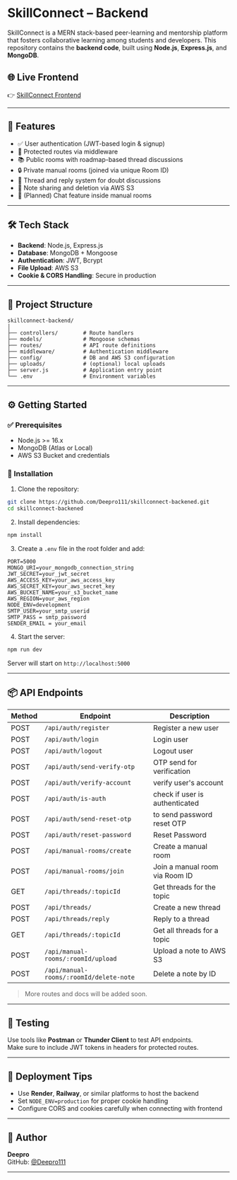# SkillConnect – Backend

SkillConnect is a MERN stack-based peer-learning and mentorship platform that fosters collaborative learning among students and developers. This repository contains the **backend code**, built using **Node.js**, **Express.js**, and **MongoDB**.

## 🌐 Live Frontend  
👉 [SkillConnect Frontend](https://skillconnect-frontend-ten.vercel.app)

---

## 🚀 Features

- ✅ User authentication (JWT-based login & signup)
- 🔐 Protected routes via middleware
- 📚 Public rooms with roadmap-based thread discussions
- 🔒 Private manual rooms (joined via unique Room ID)
- 🧵 Thread and reply system for doubt discussions
- 📄 Note sharing and deletion via AWS S3
- 💬 (Planned) Chat feature inside manual rooms

---

## 🛠️ Tech Stack

- **Backend**: Node.js, Express.js
- **Database**: MongoDB + Mongoose
- **Authentication**: JWT, Bcrypt
- **File Upload**: AWS S3
- **Cookie & CORS Handling**: Secure in production

---

## 📁 Project Structure

```
skillconnect-backend/
│
├── controllers/        # Route handlers
├── models/             # Mongoose schemas
├── routes/             # API route definitions
├── middleware/         # Authentication middleware
├── config/             # DB and AWS S3 configuration
├── uploads/            # (optional) local uploads
├── server.js           # Application entry point
└── .env                # Environment variables
```

---

## ⚙️ Getting Started

### ✅ Prerequisites

- Node.js >= 16.x
- MongoDB (Atlas or Local)
- AWS S3 Bucket and credentials

### 🔧 Installation

1. Clone the repository:

```bash
git clone https://github.com/Deepro111/skillconnect-backened.git
cd skillconnect-backened
```

2. Install dependencies:

```bash
npm install
```

3. Create a `.env` file in the root folder and add:

```env
PORT=5000
MONGO_URI=your_mongodb_connection_string
JWT_SECRET=your_jwt_secret
AWS_ACCESS_KEY=your_aws_access_key
AWS_SECRET_KEY=your_aws_secret_key
AWS_BUCKET_NAME=your_s3_bucket_name
AWS_REGION=your_aws_region
NODE_ENV=development
SMTP_USER=your_smtp_userid
SMTP_PASS = smtp_password
SENDER_EMAIL = your_email
```

4. Start the server:

```bash
npm run dev
```

Server will start on `http://localhost:5000`

---

## 📦 API Endpoints

| Method | Endpoint                     | Description                      |
|--------|------------------------------|----------------------------------|
| POST   | `/api/auth/register`         | Register a new user              |
| POST   | `/api/auth/login`            | Login user                       |
| POST   | `/api/auth/logout`           | Logout user                      |
| POST   | `/api/auth/send-verify-otp`  | OTP send for verification        |
| POST   | `/api/auth/verify-account`   | verify user's account            |
| POST   | `/api/auth/is-auth`          | check if user is authenticated   |
| POST   | `/api/auth/send-reset-otp`   | to send password reset OTP       |
| POST   | `/api/auth/reset-password`   | Reset Password                   |
| POST   | `/api/manual-rooms/create`   | Create a manual room             |
| POST   | `/api/manual-rooms/join`     | Join a manual room via Room ID   |
| GET    | `/api/threads/:topicId`      | Get threads for the topic        |
| POST   | `/api/threads/`              | Create a new thread              |
| POST   | `/api/threads/reply`         | Reply to a thread                |
| GET    | `/api/threads/:topicId`      | Get all threads for a topic      |
| POST   |`/api/manual-rooms/:roomId/upload`| Upload a note to AWS S3      |
| POST   | `/api/manual-rooms/:roomId/delete-note`| Delete a note by ID   |

> More routes and docs will be added soon.

---

## 🧪 Testing

Use tools like **Postman** or **Thunder Client** to test API endpoints.  
Make sure to include JWT tokens in headers for protected routes.

---

## 🚀 Deployment Tips

- Use **Render**, **Railway**, or similar platforms to host the backend
- Set `NODE_ENV=production` for proper cookie handling
- Configure CORS and cookies carefully when connecting with frontend

---

## 🙋 Author

**Deepro**  
GitHub: [@Deepro111](https://github.com/Deepro111)

---
